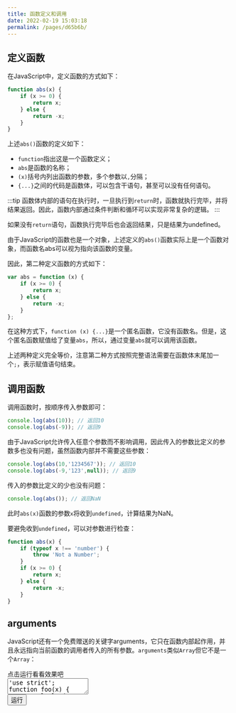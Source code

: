 ```yaml
---
title: 函数定义和调用
date: 2022-02-19 15:03:18
permalink: /pages/d65b6b/
---
```


## 定义函数

在JavaScript中，定义函数的方式如下：

```javascript
function abs(x) {
    if (x >= 0) {
        return x;
    } else {
        return -x;
    }
}
```

上述`abs()`函数的定义如下：

* `function`指出这是一个函数定义；
* `abs`是函数的名称；
* `(x)`括号内列出函数的参数，多个参数以`,`分隔；
* `{...}`之间的代码是函数体，可以包含干语句，甚至可以没有任何语句。

:::tip
函数体内部的语句在执行时，一旦执行到`return`时，函数就执行完毕，并将结果返回。因此，函数内部通过条件判断和循环可以实现非常复杂的逻辑。
:::

如果没有`return`语句，函数执行完毕后也会返回结果，只是结果为undefined。

由于JavaScript的函数也是一个对象，上述定义的`abs()`函数实际上是一个函数对象，而函数名abs可以视为指向该函数的变量。

因此，第二种定义函数的方式如下：

```javascript
var abs = function (x) {
    if (x >= 0) {
        return x;
    } else {
        return -x;
    }
};
```

在这种方式下，`function (x) {...}`是一个匿名函数，它没有函数名。但是，这个匿名函数赋值给了变量`abs`，所以，通过变量`abs`就可以调用该函数。

上述两种定义完全等价，注意第二种方式按照完整语法需要在函数体末尾加一个`;`，表示赋值语句结束。

## 调用函数

调用函数时，按顺序传入参数即可：

```javascript
console.log(abs(10)); // 返回10
console.log(abs(-9)); // 返回9
```

由于JavaScript允许传入任意个参数而不影响调用，因此传入的参数比定义的参数多也没有问题，虽然函数内部并不需要这些参数：

```javascript
console.log(abs(10,'1234567')); // 返回10
console.log(abs(-9,'123',null)); // 返回9
```

传入的参数比定义的少也没有问题：

```javascript
console.log(abs()); // 返回NaN
```

此时`abs(x)`函数的参数`x`将收到`undefined`，计算结果为NaN。

要避免收到`undefined`，可以对参数进行检查：

```javascript
function abs(x) {
    if (typeof x !== 'number') {
        throw 'Not a Number';
    }
    if (x >= 0) {
        return x;
    } else {
        return -x;
    }
}
```

## arguments

JavaScript还有一个免费赠送的关键字arguments，它只在函数内部起作用，并且永远指向当前函数的调用者传入的所有参数。`arguments`类似`Array`但它不是一个`Array`：

<div class="js-demo">
<div class="demo-title">
    <span>点击运行看看效果吧</span>
</div>
<textarea id="textarea1" class="textarea" maxlength="900">'use strict';
function foo(x) {
    console.log('x = ' + x); // 10
    for (var i=0; i<arguments.length; i++) {
        console.log(`arg${i}=${arguments[i]}`);
    }
}
foo(10, 20, 30);
</textarea>
<br />
<button id="run" onclick="consoleRunCode(1,true)">运行</button>
<div id="log1"></div>
</div>
<br />

```javascript

```

```javascript

```
